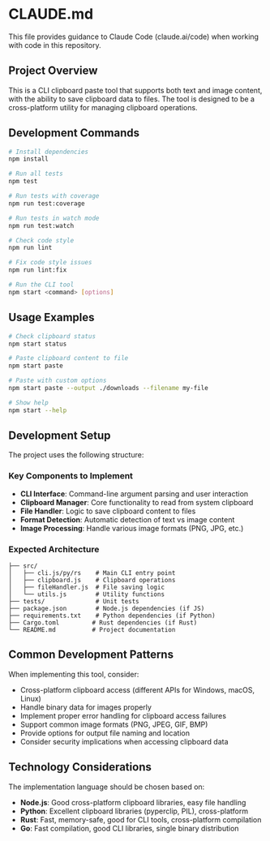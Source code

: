 # CLAUDE.md

This file provides guidance to Claude Code (claude.ai/code) when working with code in this repository.

## Project Overview

This is a CLI clipboard paste tool that supports both text and image content, with the ability to save clipboard data to files. The tool is designed to be a cross-platform utility for managing clipboard operations.

## Development Commands

```bash
# Install dependencies
npm install

# Run all tests
npm test

# Run tests with coverage
npm run test:coverage

# Run tests in watch mode
npm run test:watch

# Check code style
npm run lint

# Fix code style issues
npm run lint:fix

# Run the CLI tool
npm start <command> [options]
```

## Usage Examples

```bash
# Check clipboard status
npm start status

# Paste clipboard content to file
npm start paste

# Paste with custom options
npm start paste --output ./downloads --filename my-file

# Show help
npm start --help
```

## Development Setup

The project uses the following structure:

### Key Components to Implement

- **CLI Interface**: Command-line argument parsing and user interaction
- **Clipboard Manager**: Core functionality to read from system clipboard
- **File Handler**: Logic to save clipboard content to files
- **Format Detection**: Automatic detection of text vs image content
- **Image Processing**: Handle various image formats (PNG, JPG, etc.)

### Expected Architecture

```text
├── src/
│   ├── cli.js/py/rs    # Main CLI entry point
│   ├── clipboard.js    # Clipboard operations
│   ├── fileHandler.js  # File saving logic
│   └── utils.js        # Utility functions
├── tests/              # Unit tests
├── package.json        # Node.js dependencies (if JS)
├── requirements.txt    # Python dependencies (if Python)
├── Cargo.toml         # Rust dependencies (if Rust)
└── README.md          # Project documentation
```

## Common Development Patterns

When implementing this tool, consider:

- Cross-platform clipboard access (different APIs for Windows, macOS, Linux)
- Handle binary data for images properly
- Implement proper error handling for clipboard access failures
- Support common image formats (PNG, JPEG, GIF, BMP)
- Provide options for output file naming and location
- Consider security implications when accessing clipboard data

## Technology Considerations

The implementation language should be chosen based on:

- **Node.js**: Good cross-platform clipboard libraries, easy file handling
- **Python**: Excellent clipboard libraries (pyperclip, PIL), cross-platform
- **Rust**: Fast, memory-safe, good for CLI tools, cross-platform compilation
- **Go**: Fast compilation, good CLI libraries, single binary distribution
